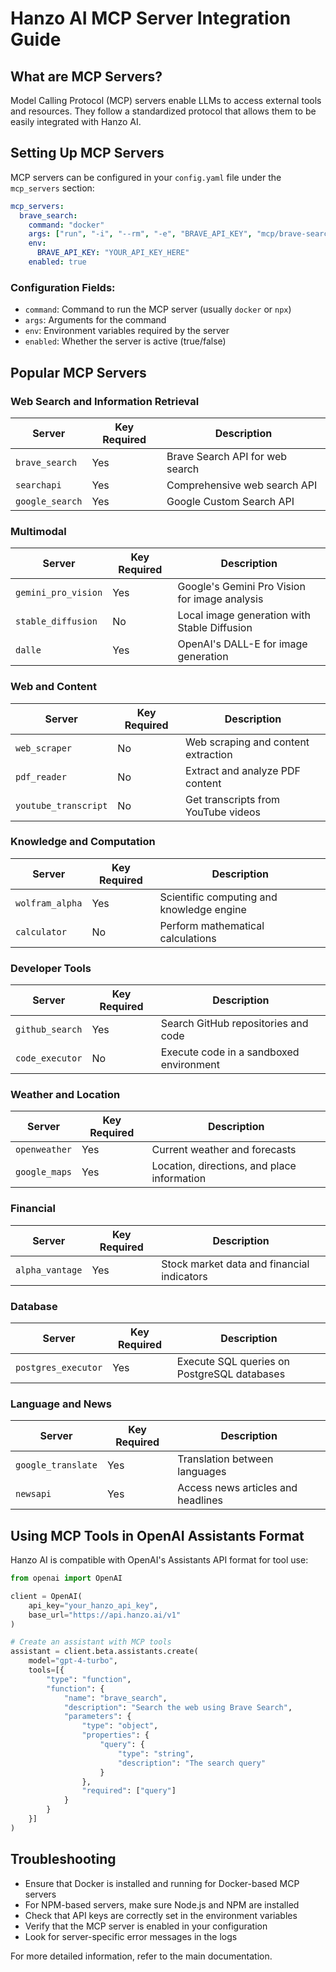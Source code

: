 # Hanzo AI MCP Server Integration Guide

## What are MCP Servers?

Model Calling Protocol (MCP) servers enable LLMs to access external tools and resources. They follow a standardized protocol that allows them to be easily integrated with Hanzo AI.

## Setting Up MCP Servers

MCP servers can be configured in your `config.yaml` file under the `mcp_servers` section:

```yaml
mcp_servers:
  brave_search:
    command: "docker"
    args: ["run", "-i", "--rm", "-e", "BRAVE_API_KEY", "mcp/brave-search"]
    env:
      BRAVE_API_KEY: "YOUR_API_KEY_HERE"
    enabled: true
```

### Configuration Fields:

- `command`: Command to run the MCP server (usually `docker` or `npx`)
- `args`: Arguments for the command
- `env`: Environment variables required by the server
- `enabled`: Whether the server is active (true/false)

## Popular MCP Servers

### Web Search and Information Retrieval

| Server | Key Required | Description |
|--------|-------------|-------------|
| `brave_search` | Yes | Brave Search API for web search |
| `searchapi` | Yes | Comprehensive web search API |
| `google_search` | Yes | Google Custom Search API |

### Multimodal

| Server | Key Required | Description |
|--------|-------------|-------------|
| `gemini_pro_vision` | Yes | Google's Gemini Pro Vision for image analysis |
| `stable_diffusion` | No | Local image generation with Stable Diffusion |
| `dalle` | Yes | OpenAI's DALL-E for image generation |

### Web and Content

| Server | Key Required | Description |
|--------|-------------|-------------|
| `web_scraper` | No | Web scraping and content extraction |
| `pdf_reader` | No | Extract and analyze PDF content |
| `youtube_transcript` | No | Get transcripts from YouTube videos |

### Knowledge and Computation

| Server | Key Required | Description |
|--------|-------------|-------------|
| `wolfram_alpha` | Yes | Scientific computing and knowledge engine |
| `calculator` | No | Perform mathematical calculations |

### Developer Tools

| Server | Key Required | Description |
|--------|-------------|-------------|
| `github_search` | Yes | Search GitHub repositories and code |
| `code_executor` | No | Execute code in a sandboxed environment |

### Weather and Location

| Server | Key Required | Description |
|--------|-------------|-------------|
| `openweather` | Yes | Current weather and forecasts |
| `google_maps` | Yes | Location, directions, and place information |

### Financial

| Server | Key Required | Description |
|--------|-------------|-------------|
| `alpha_vantage` | Yes | Stock market data and financial indicators |

### Database

| Server | Key Required | Description |
|--------|-------------|-------------|
| `postgres_executor` | Yes | Execute SQL queries on PostgreSQL databases |

### Language and News

| Server | Key Required | Description |
|--------|-------------|-------------|
| `google_translate` | Yes | Translation between languages |
| `newsapi` | Yes | Access news articles and headlines |

## Using MCP Tools in OpenAI Assistants Format

Hanzo AI is compatible with OpenAI's Assistants API format for tool use:

```python
from openai import OpenAI

client = OpenAI(
    api_key="your_hanzo_api_key",
    base_url="https://api.hanzo.ai/v1"
)

# Create an assistant with MCP tools
assistant = client.beta.assistants.create(
    model="gpt-4-turbo",
    tools=[{
        "type": "function", 
        "function": {
            "name": "brave_search",
            "description": "Search the web using Brave Search",
            "parameters": {
                "type": "object",
                "properties": {
                    "query": {
                        "type": "string",
                        "description": "The search query"
                    }
                },
                "required": ["query"]
            }
        }
    }]
)
```

## Troubleshooting

- Ensure that Docker is installed and running for Docker-based MCP servers
- For NPM-based servers, make sure Node.js and NPM are installed
- Check that API keys are correctly set in the environment variables
- Verify that the MCP server is enabled in your configuration
- Look for server-specific error messages in the logs

For more detailed information, refer to the main documentation.